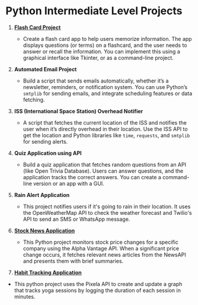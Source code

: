 
# Python Intermediate Level Projects

1. [**Flash Card Project**](https://github.com/nikitasavaliya87/Python/tree/1f865a1b0c13b806666de99f7038b7810eeb9e63/Flash%20Card)
   - Create a flash card app to help users memorize information. The app displays questions (or terms) on a flashcard, and the user needs to answer or recall the information. You can implement this using a graphical interface like Tkinter, or as a command-line project.
   
2. **Automated Email Project**
   - Build a script that sends emails automatically, whether it’s a newsletter, reminders, or notification system. You can use Python’s `smtplib` for sending emails, and integrate scheduling features or data fetching.

3. **ISS (International Space Station) Overhead Notifier**
   - A script that fetches the current location of the ISS and notifies the user when it’s directly overhead in their location. Use the ISS API to get the location and Python libraries like `time`, `requests`, and `smtplib` for sending alerts.

4. **Quiz Application using API**
   - Build a quiz application that fetches random questions from an API (like Open Trivia Database). Users can answer questions, and the application tracks the correct answers. You can create a command-line version or an app with a GUI.

5. **Rain Alert Application**
   - This project notifies users if it's going to rain in their location. It uses the OpenWeatherMap API to check the weather forecast and Twilio's API to send an SMS or WhatsApp message.

6. [**Stock News Application**](https://github.com/nikitasavaliya87/Python/tree/0d7a17ff069c70b0af06fc6b9fe04a7ea25fec21/Stock%20News%20Application)
   - This Python project monitors stock price changes for a specific company  using the Alpha Vantage API. When a significant price change occurs, it fetches relevant news articles from the NewsAPI and presents them with brief summaries.

7. [**Habit Tracking Application**](https://github.com/nikitasavaliya87/Python/tree/92bae381748b21c98e5c0329406dfd7d74173b74/Habit%20tracker%20Application)
- This python project uses the Pixela API to create and update a graph that tracks yoga sessions by logging the duration of each session in minutes.